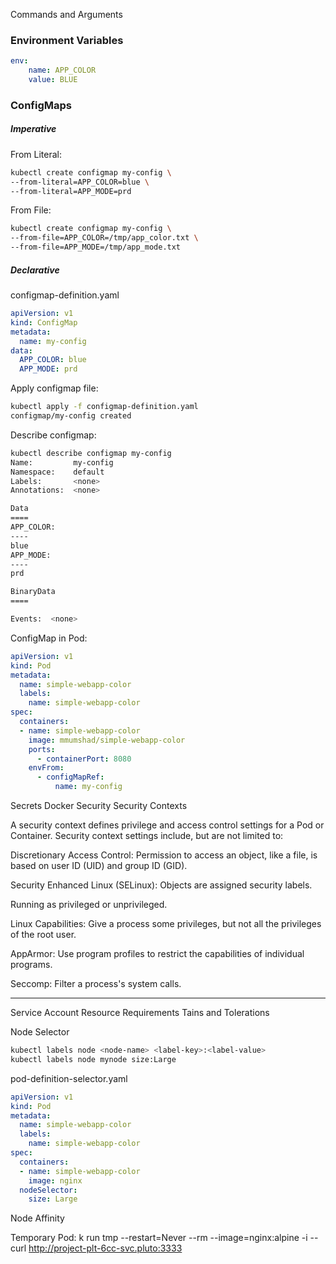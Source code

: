 Commands and Arguments
### Environment Variables
```yaml
env:
    name: APP_COLOR
    value: BLUE
```

### ConfigMaps
##### Imperative
From Literal:
```bash
kubectl create configmap my-config \
--from-literal=APP_COLOR=blue \
--from-literal=APP_MODE=prd
```
From File:
```bash
kubectl create configmap my-config \
--from-file=APP_COLOR=/tmp/app_color.txt \
--from-file=APP_MODE=/tmp/app_mode.txt
```
##### Declarative
configmap-definition.yaml
```yaml configmap-definition.yaml
apiVersion: v1
kind: ConfigMap
metadata:
  name: my-config
data:
  APP_COLOR: blue
  APP_MODE: prd
```

Apply configmap file:
```bash
kubectl apply -f configmap-definition.yaml
configmap/my-config created
```

Describe configmap:
```bash
kubectl describe configmap my-config
Name:         my-config
Namespace:    default
Labels:       <none>
Annotations:  <none>

Data
====
APP_COLOR:
----
blue
APP_MODE:
----
prd

BinaryData
====

Events:  <none>
```

ConfigMap in Pod:
```yaml pod-definition-configmap.yaml
apiVersion: v1
kind: Pod
metadata:
  name: simple-webapp-color
  labels:
    name: simple-webapp-color
spec:
  containers:
  - name: simple-webapp-color
    image: mmumshad/simple-webapp-color
    ports:
      - containerPort: 8080
    envFrom:
      - configMapRef:
          name: my-config
```

Secrets
Docker Security
Security Contexts

A security context defines privilege and access control settings for a Pod or Container. Security context settings include, but are not limited to:

Discretionary Access Control: Permission to access an object, like a file, is based on user ID (UID) and group ID (GID).

Security Enhanced Linux (SELinux): Objects are assigned security labels.

Running as privileged or unprivileged.

Linux Capabilities: Give a process some privileges, but not all the privileges of the root user.

AppArmor: Use program profiles to restrict the capabilities of individual programs.

Seccomp: Filter a process's system calls.

-----------------
Service Account
Resource Requirements
Tains and Tolerations


Node Selector
``` bash
kubectl labels node <node-name> <label-key>:<label-value>
kubectl labels node mynode size:Large
```

pod-definition-selector.yaml
``` yaml
apiVersion: v1
kind: Pod
metadata:
  name: simple-webapp-color
  labels:
    name: simple-webapp-color
spec:
  containers:
  - name: simple-webapp-color
    image: nginx
  nodeSelector:
    size: Large
```


Node Affinity


Temporary Pod:
k run tmp --restart=Never --rm --image=nginx:alpine -i -- curl http://project-plt-6cc-svc.pluto:3333